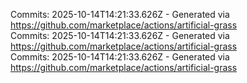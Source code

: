 Commits: 2025-10-14T14:21:33.626Z - Generated via https://github.com/marketplace/actions/artificial-grass
<br>
Commits: 2025-10-14T14:21:33.626Z - Generated via https://github.com/marketplace/actions/artificial-grass
<br>
Commits: 2025-10-14T14:21:33.626Z - Generated via https://github.com/marketplace/actions/artificial-grass
<br>
